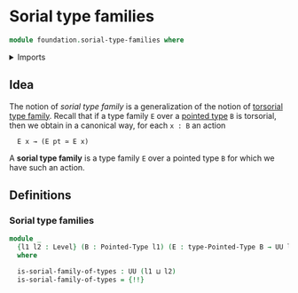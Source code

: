 # Sorial type families

```agda
module foundation.sorial-type-families where
```

<details><summary>Imports</summary>

```agda
open import foundation.universe-levels

open import foundation-core.equivalences

open import structured-types.pointed-types
```

</details>

## Idea

The notion of _sorial type family_ is a generalization of the notion of
[torsorial type family](foundation.torsorial-type-families.md). Recall that if a
type family `E` over a [pointed type](structured-types.pointed-types.md) `B` is
torsorial, then we obtain in a canonical way, for each `x : B` an action

```text
  E x → (E pt ≃ E x)
```

A **sorial type family** is a type family `E` over a pointed type `B` for which
we have such an action.

## Definitions

### Sorial type families

```agda
module _
  {l1 l2 : Level} (B : Pointed-Type l1) (E : type-Pointed-Type B → UU l2)
  where

  is-sorial-family-of-types : UU (l1 ⊔ l2)
  is-sorial-family-of-types = {!!}
```
